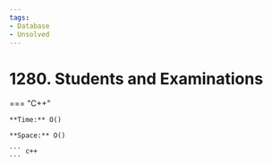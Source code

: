 ```yaml
---
tags:
- Database
- Unsolved
---
```



# 1280. Students and Examinations

=== "C++"

    **Time:** O()

    **Space:** O()

    ``` c++
    ```